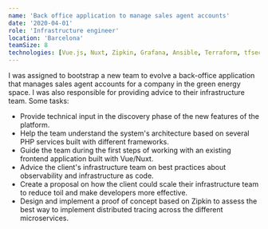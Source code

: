 ```yaml
---
name: 'Back office application to manage sales agent accounts'
date: '2020-04-01'
role: 'Infrastructure engineer'
location: 'Barcelona'
teamSize: 8
technologies: [Vue.js, Nuxt, Zipkin, Grafana, Ansible, Terraform, tfsec]
---
```


I was assigned to bootstrap a new team to evolve a back-office application that manages sales agent accounts for a company in the green energy space. I was also responsible for providing advice to their infrastructure team. Some tasks:

-   Provide technical input in the discovery phase of the new features of the platform.
-   Help the team understand the system's architecture based on several PHP services built with different frameworks.
-   Guide the team during the first steps of working with an existing frontend application built with Vue/Nuxt.
-   Advice the client's infrastructure team on best practices about observability and infrastructure as code.
-   Create a proposal on how the client could scale their infrastructure team to reduce toil and make developers more effective.
-   Design and implement a proof of concept based on Zipkin to assess the best way to implement distributed tracing across the different microservices.
